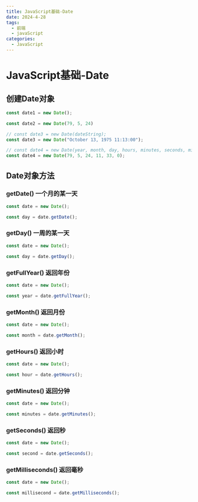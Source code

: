 ```yaml
---
title: JavaScript基础-Date
date: 2024-4-28
tags:
  - 前端
  - javaScript
categories:
  - JavaScript
---
```


# JavaScript基础-Date

## 创建Date对象

```javascript
const date1 = new Date();

const date2 = new Date(79, 5, 24)

// const date3 = new Date(dateString);
const date3 = new Date("October 13, 1975 11:13:00");

// const date4 = new Date(year, month, day, hours, minutes, seconds, milliseconds);
const date4 = new Date(79, 5, 24, 11, 33, 0);
```

## Date对象方法

### getDate() 一个月的某一天

```javascript
const date = new Date();

const day = date.getDate();
```

### getDay() 一周的某一天

```javascript
const date = new Date();

const day = date.getDay();
```

### getFullYear() 返回年份

```javascript
const date = new Date();

const year = date.getFullYear();
```

### getMonth() 返回月份

```javascript
const date = new Date();

const month = date.getMonth();
```

### getHours() 返回小时

```javascript
const date = new Date();

const hour = date.getHours();
```

### getMinutes() 返回分钟

```javascript
const date = new Date();

const minutes = date.getMinutes();
```

### getSeconds() 返回秒

```javascript
const date = new Date();

const second = date.getSeconds();
```

### getMilliseconds() 返回毫秒

```javascript
const date = new Date();

const millisecond = date.getMilliseconds();
```